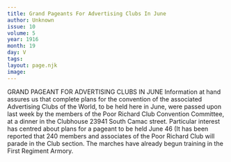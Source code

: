 ```yaml
---
title: Grand Pageants For Advertising Clubs In June
author: Unknown
issue: 10
volume: 5
year: 1916
month: 19
day: V
tags:
layout: page.njk
image:
---
```

GRAND PAGEANT FOR ADVERTISING CLUBS IN JUNE       Information at hand assures us that complete plans for the convention of the associated Advertising Clubs of the World, to be held here in June, were passed upon last week by the members of the Poor Richard Club Convention Committee, at a dinner in the Clubhouse 23941 South Camac street.       Particular interest has centred about plans for a pageant to be held June 46 (It has been reported that 240 members and associates of the Poor Richard Club will parade in the Club section. The marches have already begun training in the First Regiment Armory.    




